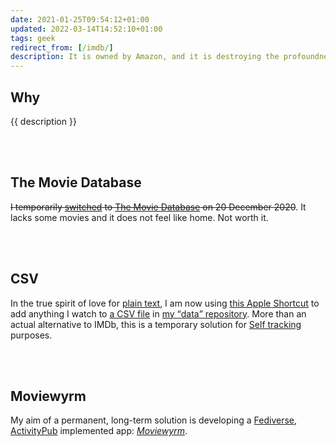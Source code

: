 ```yaml
---
date: 2021-01-25T09:54:12+01:00
updated: 2022-03-14T14:52:10+01:00
tags: geek
redirect_from: [/imdb/]
description: It is owned by Amazon, and it is destroying the profoundness and sacredness of cinema.
---
```

## Why

{{ description }}

<br>
<br>

## The Movie Database

~~I temporarily [switched](Quit%20IMDb.md) to [The Movie Database](https://www.themoviedb.org/u/xplosionmind 'My account on The Movie Database') on <time datetime='2020-12-20T12:51:23+01:00'>20 December 2020</time>~~. It lacks some movies and it does not feel like home. Not worth it.

<br>
<br>

## CSV

In the true spirit of love for [plain text](Ode%20to%20plain%20text.md), I am now using [this Apple Shortcut](https://www.icloud.com/shortcuts/7980054a36b64e06a83b9ebb3bfcf175 '“Add to Watchlog„ shortcut') to add anything I watch to [a CSV file](https://github.com/xplosionmind/data/blob/main/watchlog.csv 'watchlog.csv — xplosionmind/data on GitHub') in [my <q>data</q> repository](https://github.com/xplosionmind/data 'xplosionmind/data on GitHub'). More than an actual alternative to IMDb, this is a temporary solution for [Self tracking](Self%20tracking.md) purposes.

<br>
<br>

## Moviewyrm

My aim of a permanent, long-term solution is developing a [Fediverse](https://fediverse.party 'Fediverse Partying'), [ActivityPub](https://activitypub.rocks 'What is ActivityPub') implemented app: *[Moviewyrm](Moviewyrm.md)*.
